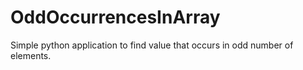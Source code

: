 # OddOccurrencesInArray
Simple python application to find value that occurs in odd number of elements.

